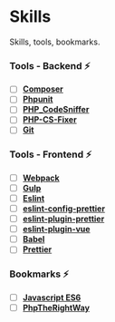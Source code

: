 # Skills
Skills, tools, bookmarks.

### Tools - Backend :zap:
- [ ] **[Composer](https://getcomposer.org)**
- [ ] **[Phpunit](https://phpunit.de)**
- [ ] **[PHP_CodeSniffer](https://github.com/squizlabs/PHP_CodeSniffer)**
- [ ] **[PHP-CS-Fixer](https://github.com/FriendsOfPHP/PHP-CS-Fixer)**
- [ ] **[Git](https://git-scm.com)**

### Tools - Frontend :zap:
- [ ] **[Webpack](https://webpack.js.org)**
- [ ] **[Gulp](https://gulpjs.com)**
- [ ] **[Eslint](https://eslint.org)**
- [ ] **[eslint-config-prettier](https://github.com/prettier/eslint-config-prettier)**
- [ ] **[eslint-plugin-prettier](https://github.com/prettier/eslint-plugin-prettier)**
- [ ] **[eslint-plugin-vue](https://github.com/vuejs/eslint-plugin-vue)**
- [ ] **[Babel](https://babeljs.io)**
- [ ] **[Prettier](https://prettier.io)**

### Bookmarks :zap:
- [ ] **[Javascript ES6](https://github.com/lukehoban/es6features)**
- [ ] **[PhpTheRightWay](https://phptherightway.com)**
